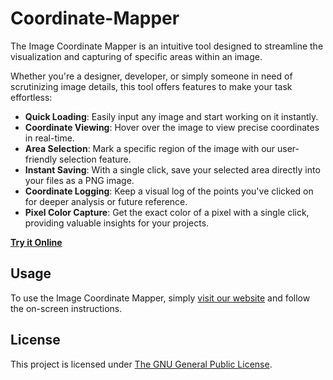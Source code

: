 # Coordinate-Mapper

The Image Coordinate Mapper is an intuitive tool designed to streamline the visualization and capturing of specific areas within an image.

Whether you're a designer, developer, or simply someone in need of scrutinizing image details, this tool offers features to make your task effortless:

- **Quick Loading**: Easily input any image and start working on it instantly.
- **Coordinate Viewing**: Hover over the image to view precise coordinates in real-time.
- **Area Selection**: Mark a specific region of the image with our user-friendly selection feature.
- **Instant Saving**: With a single click, save your selected area directly into your files as a PNG image.
- **Coordinate Logging**: Keep a visual log of the points you've clicked on for deeper analysis or future reference.
- **Pixel Color Capture**: Get the exact color of a pixel with a single click, providing valuable insights for your projects.

[**Try it Online**](https://berlanbarbalho.github.io/Coordinate-Mapper/)

## Usage

To use the Image Coordinate Mapper, simply [visit our website](https://berlanbarbalho.github.io/Coordinate-Mapper/) and follow the on-screen instructions.

## License

This project is licensed under [The GNU General Public License](LICENSE).
